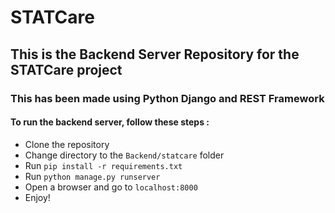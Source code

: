 # STATCare

## This is the Backend Server Repository for the STATCare project

### This has been made using Python Django and REST Framework

#### To run the backend server, follow these steps :

- Clone the repository
- Change directory to the `Backend/statcare` folder
- Run `pip install -r requirements.txt`
- Run `python manage.py runserver`
- Open a browser and go to `localhost:8000`
- Enjoy!
